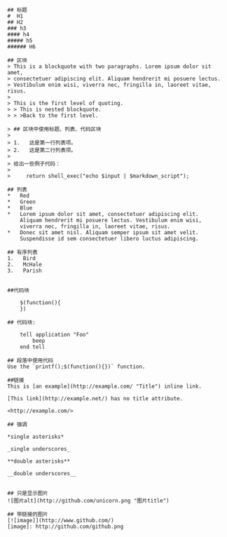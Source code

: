 	## 标题
	#  H1
	## H2
	### h3
	#### h4
	##### h5
	###### H6
	
	## 区块
	> This is a blockquote with two paragraphs. Lorem ipsum dolor sit amet,
	> consectetuer adipiscing elit. Aliquam hendrerit mi posuere lectus.
	> Vestibulum enim wisi, viverra nec, fringilla in, laoreet vitae, risus.
	> 
	> This is the first level of quoting.
	> > This is nested blockquote.
	> > >Back to the first level.
	
	> ## 区块中使用标题、列表、代码区块
	> 
	> 1.   这是第一行列表项。
	> 2.   这是第二行列表项。
	> 
	> 给出一些例子代码：
	> 
	>     return shell_exec("echo $input | $markdown_script");
	
	## 列表
	*   Red
	*   Green
	*   Blue
	*   Lorem ipsum dolor sit amet, consectetuer adipiscing elit.
	    Aliquam hendrerit mi posuere lectus. Vestibulum enim wisi,
	    viverra nec, fringilla in, laoreet vitae, risus.
	*   Donec sit amet nisl. Aliquam semper ipsum sit amet velit.
	    Suspendisse id sem consectetuer libero luctus adipiscing.
	
	## 有序列表 
	1.   Bird
	2.   McHale
	3.   Parish
	
	
	##代码块
	
		$(function(){
	    })
	
	## 代码块:
	
	    tell application "Foo"
	        beep
	    end tell
	
	## 段落中使用代码
	Use the `printf();$(function(){})` function.
	
	##链接
	This is [an example](http://example.com/ "Title") inline link.
	
	[This link](http://example.net/) has no title attribute.
	
	<http://example.com/>
	
	## 强调
	
	*single asterisks*
	
	_single underscores_
	
	**double asterisks**
	
	__double underscores__
	    
	
	## 只是显示图片  
	![图片alt](http://github.com/unicorn.png "图片title")  
	  
	## 带链接的图片   
	[![image]](http://www.github.com/)  
	[image]: http://github.com/github.png 

 
    